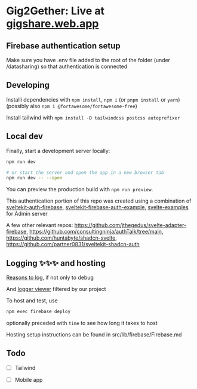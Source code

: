 # Gig2Gether: Live at [gigshare.web.app](https://gigshare.web.app/)

## Firebase authentication setup
Make sure you have .env file added to the root of the folder (under /datasharing) so that authentication is connected

## Developing

Installi dependencies with `npm install`, `npm i` (or `pnpm install` or `yarn`)
(possibly also `npm i @fortawesome/fontawesome-free`)

Install tailwind with `npm install -D tailwindcss postcss autoprefixer`

## Local dev

Finally, start a development server locally:

```bash
npm run dev

# or start the server and open the app in a new browser tab
npm run dev -- --open
```

You can preview the production build with `npm run preview`.

This authentication portion of this repo was created using a combination of [sveltekit-auth-firebase](https://github.com/JustinyAhin/okupter-repos/tree/5e9403e30a49ce5e314f311cffb057d922d2c737/apps/sveltekit-auth-firebase), [sveltekit-firebase-auth-example](https://github.com/eraygundogmus/sveltekit-firebase-auth-example), [svelte-examples](https://github.com/JavoByte/svelte-examples/tree/firebase-auth-ssr) for Admin server

A few other relevant repos: https://github.com/jthegedus/svelte-adapter-firebase, https://github.com/consultingninja/authTalk/tree/main, https://github.com/huntabyte/shadcn-svelte, https://github.com/partner0831/sveltekit-shadcn-auth

## Logging ✨✨✨ and hosting
[Reasons to log](https://firebase.google.com/docs/hosting/web-request-logs-and-metrics?hl=en&authuser=0), if not only to debug

And [logger viewer](https://console.cloud.google.com/logs/query;query=resource.type%3D%22cloud_run_revision%22%0Aresource.labels.service_name%3D%22ssrgigshare%22;) filtered by our project

To host and test, use 
```bash
npm exec firebase deploy
```
optionally preceded with `time` to see how long it takes to host

Hosting setup instructions can be found in src/lib/firebase/Firebase.md

## Todo 

- [ ] Tailwind

- [ ] Mobile app